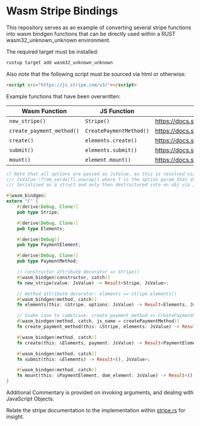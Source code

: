 # Wasm Stripe Bindings
This repository serves as an example of converting several stripe functions into wasm bindgen functions that can be directly used within a RUST wasm32_unknown_unknown environment.

The required target must be installed:

```bash
rustup target add wasm32_unknown_unknown
```

Also note that the following script must be sourced via html or otherwise:

```html
<script src="https://js.stripe.com/v3/"></script>
```

Example functions that have been overwritten:

|Wasm Function  | JS Function  | Address |
|---|---|---|
|`new_stripe()`|`Stripe()`|https://docs.stripe.com/js/initializing|
|`create_payment_method()`|`CreatePaymentMethod()`| https://docs.stripe.com/js/payment_methods/create_payment_method|
|`create()`|`elements.create()`|https://docs.stripe.com/js/elements_object/create_payment_element|
|`submit()`|`elements.submit()`|https://docs.stripe.com/js/elements/submit|
|`mount()`|`element.mount()`|https://docs.stripe.com/js/element/mount|

```rs
// Note that all options are passed as JsValue, as this is resolved via
/// JsValue::from_serde(T).unwrap() where T is the option param that should be 
/// Serialized as a struct and only then destructured into an obj via JsValue::from_serde(T)

#[wasm_bindgen]
extern "C" {
    #[derive(Debug, Clone)]
    pub type Stripe;

    #[derive(Debug, Clone)]
    pub type Elements;

    #[derive(Debug)]
    pub type PaymentElement;

    #[derive(Debug, Clone)]
    pub type PaymentMethod;

    // constructor attribute decorator => Stripe()
    #[wasm_bindgen(constructor, catch)]
    fn new_stripe(value: JsValue) -> Result<Stripe, JsValue>;

    // method attribute decorator: elements => stripe.elements()
    #[wasm_bindgen(method, catch)]
    fn elements(this: &Stripe, options: JsValue) -> Result<Elements, JsValue>;

    // Snake case to camelCase: create_payment_method => CreatePaymentMethod via js_name attribute
    #[wasm_bindgen(method, catch, js_name = createPaymentMethod)]
    fn create_payment_method(this: &Stripe, elements: JsValue) -> Result<Promise, JsValue>;

    #[wasm_bindgen(method, catch)]
    fn create(this: &Elements, payment: JsValue) -> Result<PaymentElement, JsValue>;

    #[wasm_bindgen(method, catch)]
    fn submit(this: &Elements) -> Result<(), JsValue>;

    #[wasm_bindgen(method, catch)]
    fn mount(this: &PaymentElement, dom_element: JsValue) -> Result<(), JsValue>;
}
```

Additional Commentary is provided on invoking arguments, and dealing with JavaScript Objects. 

Relate the stripe documentation to the implementation within [stripe.rs]( https://github.com/MinaMatta98/wasm_stripe_bindings/blob/master/src/stripe.rs ) for insight.
